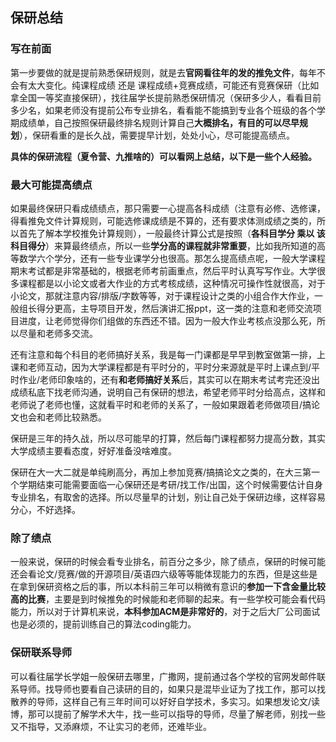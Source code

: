 ## 保研总结

### 写在前面

第一步要做的就是提前熟悉保研规则，就是去**官网看往年的发的推免文件**，每年不会有太大变化。纯课程成绩 还是 课程成绩+竞赛成绩，可能还有竞赛保研（比如拿全国一等奖直接保研），找往届学长提前熟悉保研情况（保研多少人，看看目前多少名，如果老师没有提前公布专业排名，看看能不能搞到专业各个班级的各个学期成绩单，自己按照保研最终排名规则计算自己**大概排名，有目的可以尽早规划**），保研看重的是长久战，需要提早计划，处处小心，尽可能提高绩点。

**具体的保研流程（夏令营、九推啥的）可以看网上总结，以下是一些个人经验。**

### 最大可能提高绩点

如果最终保研只看成绩绩点，那只需要一心提高各科成绩（注意有必修、选修课，得看推免文件计算规则，可能选修课成绩是不算的，还有要求体测成绩之类的，所以首先了解本学校推免计算规则），一般最终计算公式是按照（**各科目学分 乘以 该科目得分**）来算最终绩点，所以一些**学分高的课程就非常重要**，比如我所知道的高等数学六个学分，还有一些专业课学分也很高。那怎么提高绩点呢，一般大学课程期末考试都是非常基础的，根据老师考前画重点，然后平时认真写写作业。大学很多课程都是以小论文或者大作业的方式考核成绩，这种情况可操作性就很高，对于小论文，那就注意内容/排版/字数等等，对于课程设计之类的小组合作大作业，一般组长得分更高，主导项目开发，然后演讲汇报ppt，这一类的注意和老师交流项目进度，让老师觉得你们组做的东西还不错。因为一般大作业考核点没那么死，所以尽量和老师多交流。

还有注意和每个科目的老师搞好关系，我是每一门课都是早早到教室做第一排，上课和老师互动，因为大学课程都是有平时分的，平时分来源就是平时上课点到/平时作业/老师印象啥的，还有**和老师搞好关系**后，其实可以在期末考试考完还没出成绩私底下找老师沟通，说明自己有保研的想法，希望老师平时分给高点，这样和老师说了老师也懂，这就看平时和老师的关系了，一般如果跟着老师做项目/搞论文也会和老师比较熟悉。

保研是三年的持久战，所以尽可能早的打算，然后每门课程都努力提高分数，其实大学成绩主要看态度，好好准备没啥难度。

保研在大一大二就是单纯刷高分，再加上参加竞赛/搞搞论文之类的，在大三第一个学期结束可能需要面临一心保研还是考研/找工作/出国，这个时候需要估计自身专业排名，有取舍的选择。所以尽量早的计划，别让自己处于保研边缘，这样容易分心，不好选择。

### 除了绩点

一般来说，保研的时候会看专业排名，前百分之多少，除了绩点，保研的时候可能还会看论文/竞赛/做的开源项目/英语四六级等等能体现能力的东西，但是这些是在拿到保研资格之后的事，所以本科前三年可以稍微有意识的**参加一下含金量比较高的比赛**，主要是到时候推免的时候能和老师聊的起来。有一些学校可能会看代码能力，所以对于计算机来说，**本科参加ACM是非常好的**，对于之后大厂公司面试也是必须的，提前训练自己的算法coding能力。

### 保研联系导师

可以看往届学长学姐一般保研去哪里，广撒网，提前通过各个学校的官网发邮件联系导师。找导师也要看自己读研的目的，如果只是混毕业证为了找工作，那可以找散养的导师，这样自己有三年时间可以好好自学技术，多实习。如果想发论文/读博，那可以提前了解学术大牛，找一些可以指导的导师，尽量了解老师，别找一些又不指导，又添麻烦，不让实习的老师，还难毕业。